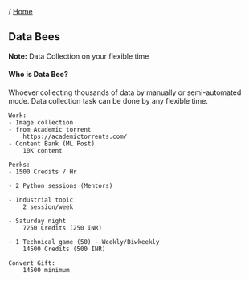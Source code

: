 / [Home](index.md)

## Data Bees

**Note:** Data Collection on your flexible time

#### Who is Data Bee?
Whoever collecting thousands of data by manually or semi-automated mode. Data collection task can be done by any flexible time.

```
Work:
- Image collection
- from Academic torrent
	https://academictorrents.com/
- Content Bank (ML Post)
	10K content

Perks:
- 1500 Credits / Hr

- 2 Python sessions (Mentors)

- Industrial topic
	2 session/week

- Saturday night 
	7250 Credits (250 INR)

- 1 Technical game (50) - Weekly/Biwkeekly
	14500 Credits (500 INR)

Convert Gift:
	14500 minimum
```


